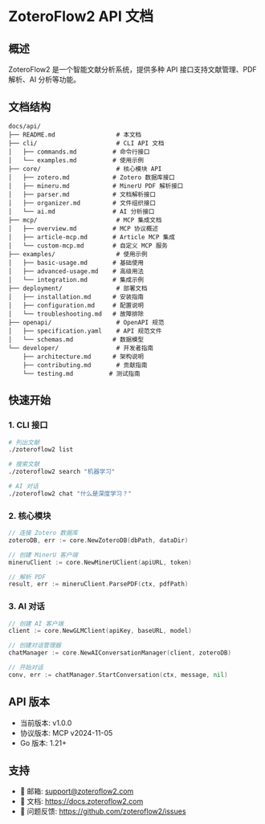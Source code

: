 # ZoteroFlow2 API 文档

## 概述

ZoteroFlow2 是一个智能文献分析系统，提供多种 API 接口支持文献管理、PDF 解析、AI 分析等功能。

## 文档结构

```
docs/api/
├── README.md                 # 本文档
├── cli/                      # CLI API 文档
│   ├── commands.md          # 命令行接口
│   └── examples.md          # 使用示例
├── core/                     # 核心模块 API
│   ├── zotero.md            # Zotero 数据库接口
│   ├── mineru.md            # MinerU PDF 解析接口
│   ├── parser.md            # 文档解析接口
│   ├── organizer.md         # 文件组织接口
│   └── ai.md                # AI 分析接口
├── mcp/                      # MCP 集成文档
│   ├── overview.md          # MCP 协议概述
│   ├── article-mcp.md       # Article MCP 集成
│   └── custom-mcp.md        # 自定义 MCP 服务
├── examples/                 # 使用示例
│   ├── basic-usage.md       # 基础使用
│   ├── advanced-usage.md    # 高级用法
│   └── integration.md       # 集成示例
├── deployment/               # 部署文档
│   ├── installation.md      # 安装指南
│   ├── configuration.md     # 配置说明
│   └── troubleshooting.md   # 故障排除
├── openapi/                  # OpenAPI 规范
│   ├── specification.yaml    # API 规范文件
│   └── schemas.md           # 数据模型
└── developer/                # 开发者指南
    ├── architecture.md      # 架构说明
    ├── contributing.md       # 贡献指南
    └── testing.md          # 测试指南
```

## 快速开始

### 1. CLI 接口

```bash
# 列出文献
./zoteroflow2 list

# 搜索文献
./zoteroflow2 search "机器学习"

# AI 对话
./zoteroflow2 chat "什么是深度学习？"
```

### 2. 核心模块

```go
// 连接 Zotero 数据库
zoteroDB, err := core.NewZoteroDB(dbPath, dataDir)

// 创建 MinerU 客户端
mineruClient := core.NewMinerUClient(apiURL, token)

// 解析 PDF
result, err := mineruClient.ParsePDF(ctx, pdfPath)
```

### 3. AI 对话

```go
// 创建 AI 客户端
client := core.NewGLMClient(apiKey, baseURL, model)

// 创建对话管理器
chatManager := core.NewAIConversationManager(client, zoteroDB)

// 开始对话
conv, err := chatManager.StartConversation(ctx, message, nil)
```

## API 版本

- 当前版本: v1.0.0
- 协议版本: MCP v2024-11-05
- Go 版本: 1.21+

## 支持

- 📧 邮箱: support@zoteroflow2.com
- 📖 文档: https://docs.zoteroflow2.com
- 🐛 问题反馈: https://github.com/zoteroflow2/issues